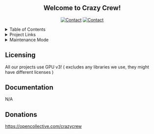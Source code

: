 <div align="center">

  <h2 align="center">Welcome to Crazy Crew!</h2>

[![Contact][discord-shield]][discord-url]
[![Contact][opencollective-shield]][opencollective-url]

</div>

<!-- Table of Contents -->

<details>
  <summary>Table of Contents</summary>
  <ol>
    <li><a href="#licensing">License</a></li>
    <li><a href="#documentation">Documentation</a></li>
    <li><a href="#donating">Donations</a></li>
  </ol>
</details>

<details>
  <summary>Project Links</summary>
   <ol>
    <li><a href="https://github.com/Crazy-Crew/Crazy-Enchantments">CrazyEnchantments</a></li>
    <li><a href="https://github.com/Crazy-Crew/Crazy-Auctions">CrazyAuctions</a></li>
    <li><a href="https://github.com/Crazy-Crew/Crazy-Envoys">CrazyEnvoys</a></li>
    <li><a href="https://github.com/Crazy-Crew/Crazy-Crates">CrazyCrates</a></li>
    <li><a href="https://github.com/Crazy-Crew/Vouchers">Vouchers</a></li>
   </ol>
</details>

<details>
  <summary>Maintenance Mode</summary>
   <ol>
     <li><a href="https://github.com/Crazy-Crew/EpicSellChest">EpicSellChest</a></li>
     <li><a href="https://github.com/Crazy-Crew/BlockParticles">BlockParticles</a></li>
     <li><a href="https://github.com/Crazy-Crew/CrazyWarps">CrazyWarps</a></li>
   </ol>
</details>

## Licensing
All our projects use GPU v3! ( excludes any libraries we use, they might have different licenses )

## Documentation
N/A

## Donations
https://opencollective.com/crazycrew

[discord-shield]: https://img.shields.io/discord/182615261403283459.svg?style=for-the-badge
[discord-url]: https://discord.badbones69.com

[opencollective-shield]: https://img.shields.io/opencollective/backers/crazycrew?color=ff3e00&style=for-the-badge
[opencollective-url]: https://opencollective.com/crazycrew
